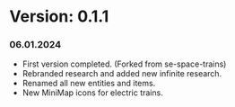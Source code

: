 # Version: 0.1.1

### 06.01.2024

- First version completed. (Forked from se-space-trains)
- Rebranded research and added new infinite research.
- Renamed all new entities and items.
- New MiniMap icons for electric trains.
